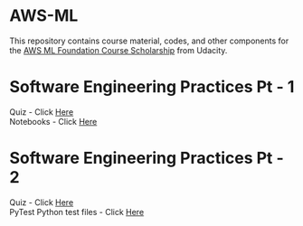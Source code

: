 # AWS-ML
This repository contains course material, codes, and other components for the [AWS ML Foundation Course Scholarship](https://www.udacity.com/course/aws-machine-learning-foundations--ud090) from Udacity.  

# Software Engineering Practices Pt - 1  
Quiz - Click [Here](https://github.com/Vanditg/AWS-ML/tree/master/Software_Engineering_Practice_Pt_1/Quiz)  
Notebooks - Click [Here](https://github.com/Vanditg/AWS-ML/tree/master/Software_Engineering_Practice_Pt_1/Notebooks)  

# Software Engineering Practices Pt - 2
Quiz - Click [Here](https://github.com/Vanditg/AWS-ML/tree/master/Software_Engineering_Practice_Pt_2/Quiz)  
PyTest Python test files - Click [Here](https://github.com/Vanditg/AWS-ML/tree/master/Software_Engineering_Practice_Pt_2/PyTest)  
